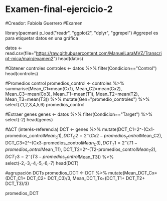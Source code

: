 # Examen-final-ejercicio-2

#Creador: Fabiola Guerrero
#Examen

library(pacman)
p_load("readr", "ggplot2", "dplyr", "ggrepel")
#ggrepel es para etiquetar datos en una gráfica

datos <- read.csv(file="https://raw.githubusercontent.com/ManuelLaraMVZ/Transcript-mica/main/examen2")
head(datos)

#Obtener controles
controles <- datos %>% 
  filter(Condicion=="Control")
head(controles)

#Promedios control
promedios_control <- controles %>%  
  summarise(Mean_C1=mean(Cx1),
            Mean_C2=mean(Cx2),
            Mean_C3=mean(Cx3),
            Mean_T1=mean(T1),
            Mean_T2=mean(T2),
            Mean_T3=mean(T3)) %>% 
  mutate(Gen="promedio_controles") %>% 
  select(7,1,2,3,4,5,6)
promedios_control

#Extraer genes 
genes <- datos %>% 
  filter(Condicion=="Target") %>% 
  select(-2)
head(genes)

#∆CT (interés-referencia)
DCT <- genes %>% mutate(DCT_C1=2^-(Cx1-promedios_control$Mean_C1),
                        DCT_C2=2^-(Cx2-promedios_control$Mean_C2),
                        DCT_C3=2^-(Cx3-promedios_control$Mean_C3),
                        DCT_T1=2^-(T1-promedios_control$Mean_T1),
                        DCT_T2=2^-(T2-promedios_control$Mean_T2),
                        DCT_T3=2^-(T3-promedios_control$Mean_T3)) %>% 
  select(-2,-3,-4,-5,-6,-7)
head(DCT)

#agrupación DCTs
promedios_DCT <- DCT %>% 
  mutate(Mean_DCT_Cx=(DCT_C1+ DCT_C2+ DCT_C3)/3,
         Mean_DCT_Tx=(DCT_T1+ DCT_T2+ DCT_T3)/3)

promedios_DCT

